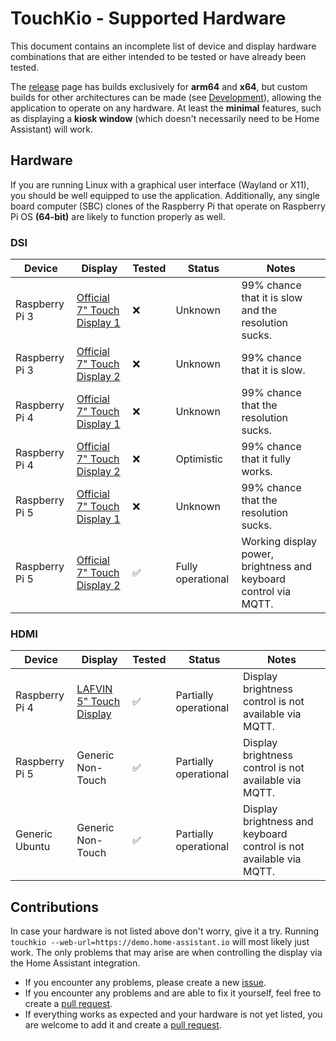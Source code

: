 # TouchKio - Supported Hardware
This document contains an incomplete list of device and display hardware combinations that are either intended to be tested or have already been tested.

The [release](https://github.com/leukipp/touchkio/releases) page has builds exclusively for **arm64** and **x64**, but custom builds for other architectures can be made (see [Development](https://github.com/leukipp/touchkio?tab=readme-ov-file#development)), allowing the application to operate on any hardware.
At least the **minimal** features, such as displaying a **kiosk window** (which doesn't necessarily need to be Home Assistant) will work.

## Hardware
If you are running Linux with a graphical user interface (Wayland or X11), you should be well equipped to use the application. Additionally, any single board computer (SBC) clones of the Raspberry Pi that operate on Raspberry Pi OS **(64-bit)** are likely to function properly as well.

### DSI
| Device         | Display                                                                                         | Tested | Status            | Notes                                                            |
| -------------- | ----------------------------------------------------------------------------------------------- | ------ | ----------------- | ---------------------------------------------------------------- |
| Raspberry Pi 3 | [Official 7" Touch Display 1](https://www.raspberrypi.com/products/raspberry-pi-touch-display/) | ❌      | Unknown           | 99% chance that it is slow and the resolution sucks.             |
| Raspberry Pi 3 | [Official 7" Touch Display 2](https://www.raspberrypi.com/products/touch-display-2/)            | ❌      | Unknown           | 99% chance that it is slow.                                      |
| Raspberry Pi 4 | [Official 7" Touch Display 1](https://www.raspberrypi.com/products/raspberry-pi-touch-display/) | ❌      | Unknown           | 99% chance that the resolution sucks.                            |
| Raspberry Pi 4 | [Official 7" Touch Display 2](https://www.raspberrypi.com/products/touch-display-2/)            | ❌      | Optimistic        | 99% chance that it fully works.                                  |
| Raspberry Pi 5 | [Official 7" Touch Display 1](https://www.raspberrypi.com/products/raspberry-pi-touch-display/) | ❌      | Unknown           | 99% chance that the resolution sucks.                            |
| Raspberry Pi 5 | [Official 7" Touch Display 2](https://www.raspberrypi.com/products/touch-display-2/)            | ✅      | Fully operational | Working display power, brightness and keyboard control via MQTT. |

### HDMI
| Device         | Display                                                                | Tested | Status                | Notes                                                              |
| -------------- | ---------------------------------------------------------------------- | ------ | --------------------- | ------------------------------------------------------------------ |
| Raspberry Pi 4 | [LAFVIN 5" Touch Display](https://www.amazon.de/gp/product/B0BWJ8YP7S) | ✅      | Partially operational | Display brightness control is not available via MQTT.              |
| Raspberry Pi 5 | Generic Non-Touch                                                      | ✅      | Partially operational | Display brightness control is not available via MQTT.              |
| Generic Ubuntu | Generic Non-Touch                                                      | ✅      | Partially operational | Display brightness and keyboard control is not available via MQTT. |

## Contributions
In case your hardware is not listed above don't worry, give it a try.
Running `touchkio --web-url=https://demo.home-assistant.io` will most likely just work.
The only problems that may arise are when controlling the display via the Home Assistant integration.

- If you encounter any problems, please create a new [issue](https://github.com/leukipp/touchkio/issues).
- If you encounter any problems and are able to fix it yourself, feel free to create a [pull request](https://github.com/leukipp/touchkio/pulls).
- If everything works as expected and your hardware is not yet listed, you are welcome to add it and create a [pull request](https://github.com/leukipp/touchkio/pulls).
